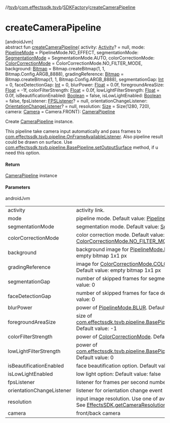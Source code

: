 //[tsvb](../../../index.md)/[com.effectssdk.tsvb](../index.md)/[SDKFactory](index.md)/[createCameraPipeline](create-camera-pipeline.md)

# createCameraPipeline

[androidJvm]\
abstract fun [createCameraPipeline](create-camera-pipeline.md)(
activity: [Activity](https://developer.android.com/reference/kotlin/android/app/Activity.html)? = null,
mode: [PipelineMode](../../com.effectssdk.tsvb.pipeline/-pipeline-mode/index.md) = PipelineMode.NO_EFFECT,
segmentationMode: [SegmentationMode](../../com.effectssdk.tsvb.pipeline/-segmentation-mode/index.md) = SegmentationMode.AUTO,
colorCorrectionMode: [ColorCorrectionMode](../../com.effectssdk.tsvb.pipeline/-color-correction-mode/index.md) =
ColorCorrectionMode.NO_FILTER_MODE, background: [Bitmap](https://developer.android.com/reference/kotlin/android/graphics/Bitmap.html) =
Bitmap.createBitmap(1, 1, Bitmap.Config.ARGB_8888),
gradingReference: [Bitmap](https://developer.android.com/reference/kotlin/android/graphics/Bitmap.html) = Bitmap.createBitmap(1, 1,
Bitmap.Config.ARGB_8888), segmentationGap: [Int](https://kotlinlang.org/api/latest/jvm/stdlib/kotlin/-int/index.html) = 0,
faceDetectionGap: [Int](https://kotlinlang.org/api/latest/jvm/stdlib/kotlin/-int/index.html) = 0,
blurPower: [Float](https://kotlinlang.org/api/latest/jvm/stdlib/kotlin/-float/index.html) = 0.0f,
foregroundAreaSize: [Float](https://kotlinlang.org/api/latest/jvm/stdlib/kotlin/-float/index.html) = -1f,
colorFilterStrength: [Float](https://kotlinlang.org/api/latest/jvm/stdlib/kotlin/-float/index.html) = 0.0f,
lowLightFilterStrength: [Float](https://kotlinlang.org/api/latest/jvm/stdlib/kotlin/-float/index.html) = 0.0f,
isBeautificationEnabled: [Boolean](https://kotlinlang.org/api/latest/jvm/stdlib/kotlin/-boolean/index.html) = false,
isLowLightEnabled: [Boolean](https://kotlinlang.org/api/latest/jvm/stdlib/kotlin/-boolean/index.html) = false,
fpsListener: [FPSListener](../-f-p-s-listener/index.md)? = null,
orientationChangeListener: [OrientationChangeListener](../../com.effectssdk.tsvb.pipeline/-orientation-change-listener/index.md)? = null,
resolution: [Size](https://developer.android.com/reference/kotlin/android/util/Size.html) = Size(1280, 720),
camera: [Camera](../-camera/index.md) = Camera.FRONT): [CameraPipeline](../../com.effectssdk.tsvb.pipeline/-camera-pipeline/index.md)

Create [CameraPipeline](../../com.effectssdk.tsvb.pipeline/-camera-pipeline/index.md) instance.

This pipeline take camera input automatically and pass frames
to [com.effectssdk.tsvb.pipeline.OnFrameAvailableListener](../../com.effectssdk.tsvb.pipeline/-on-frame-available-listener/index.md). Also
pipeline result could be drawn on surface.
Use [com.effectssdk.tsvb.pipeline.BasePipeline.setOutputSurface](../../com.effectssdk.tsvb.pipeline/-base-pipeline/set-output-surface.md)
method, if u need this option.

#### Return

[CameraPipeline](../../com.effectssdk.tsvb.pipeline/-camera-pipeline/index.md) instance

#### Parameters

androidJvm

|                           |                                                                                                                                                                                               |
|---------------------------|-----------------------------------------------------------------------------------------------------------------------------------------------------------------------------------------------|
| activity                  | activity link.                                                                                                                                                                                |
| mode                      | pipeline mode. Default value: [PipelineMode.NO_EFFECT](../../com.effectssdk.tsvb.pipeline/-pipeline-mode/-n-o_-e-f-f-e-c-t/index.md)                                                          |
| segmentationMode          | segmentation mode. Default value: [SegmentationMode.AUTO](../../com.effectssdk.tsvb.pipeline/-segmentation-mode/-a-u-t-o/index.md)                                                            |
| colorCorrectionMode       | color correction mode. Default value: [ColorCorrectionMode.NO_FILTER_MODE](../../com.effectssdk.tsvb.pipeline/-color-correction-mode/-n-o_-f-i-l-t-e-r_-m-o-d-e/index.md)                     |
| background                | background image for [PipelineMode.REPLACE](../../com.effectssdk.tsvb.pipeline/-pipeline-mode/-r-e-p-l-a-c-e/index.md). Default value: empty bitmap 1x1 px                                    |
| gradingReference          | image for [ColorCorrectionMode.COLOR_GRADING_MODE](../../com.effectssdk.tsvb.pipeline/-color-correction-mode/-c-o-l-o-r_-g-r-a-d-i-n-g_-m-o-d-e/index.md). Default value: empty bitmap 1x1 px |
| segmentationGap           | number of skipped frames for segmentation model. Default value: 0                                                                                                                             |
| faceDetectionGap          | number of skipped frames for face detection model. Default value: 0                                                                                                                           |
| blurPower                 | power of [PipelineMode.BLUR](../../com.effectssdk.tsvb.pipeline/-pipeline-mode/-b-l-u-r/index.md). Default value: 0                                                                           |
| foregroundAreaSize        | size of [com.effectssdk.tsvb.pipeline.BasePipeline.setForegroundSize](../../com.effectssdk.tsvb.pipeline/-base-pipeline/set-foreground-size.md). Default value: -1                            |
| colorFilterStrength       | power of [ColorCorrectionMode](../../com.effectssdk.tsvb.pipeline/-color-correction-mode/index.md). Default value: 0                                                                          |
| lowLightFilterStrength    | power of [com.effectssdk.tsvb.pipeline.BasePipeline.enableLowLight](../../com.effectssdk.tsvb.pipeline/-base-pipeline/enable-low-light.md). Default value: 0                                  |
| isBeautificationEnabled   | face beautification option. Default value: false                                                                                                                                              |
| isLowLightEnabled         | low light option: Default value: false                                                                                                                                                        |
| fpsListener               | listener for frames per second number                                                                                                                                                         |
| orientationChangeListener | listener for orientation change event                                                                                                                                                         |
| resolution                | input image resolution. Use one of available for you camera. See [EffectsSDK.getCameraResolution](../-effects-s-d-k/get-camera-resolution.md)                                                 |
| camera                    | front/back camera                                                                                                                                                                             |
